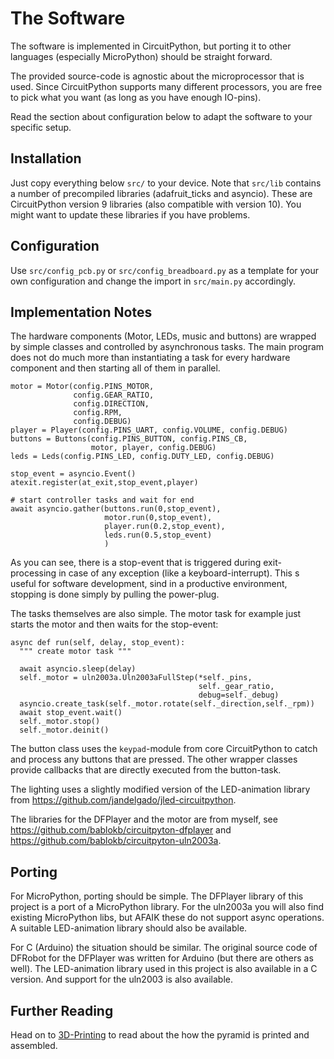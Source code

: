 The Software
============

The software is implemented in CircuitPython, but porting it to other
languages (especially MicroPython) should be straight forward.

The provided source-code is agnostic about the microprocessor that is
used. Since CircuitPython supports many different processors, you are
free to pick what you want (as long as you have enough IO-pins).

Read the section about configuration below to adapt the software to your
specific setup.


Installation
------------

Just copy everything below `src/` to your device. Note that `src/lib`
contains a number of precompiled libraries (adafruit_ticks and
asyncio). These are CircuitPython version 9 libraries (also compatible
with version 10). You might want to update these libraries if you have
problems.


Configuration
-------------

Use `src/config_pcb.py` or `src/config_breadboard.py` as a template
for your own configuration and change the import in `src/main.py`
accordingly.


Implementation Notes
--------------------

The hardware components (Motor, LEDs, music and buttons) are wrapped
by simple classes and controlled by asynchronous tasks. The main
program does not do much more than instantiating a task for every
hardware component and then starting all of them in parallel.

    motor = Motor(config.PINS_MOTOR,
                  config.GEAR_RATIO,
                  config.DIRECTION,
                  config.RPM,
                  config.DEBUG)
    player = Player(config.PINS_UART, config.VOLUME, config.DEBUG)
    buttons = Buttons(config.PINS_BUTTON, config.PINS_CB,
                      motor, player, config.DEBUG)
    leds = Leds(config.PINS_LED, config.DUTY_LED, config.DEBUG)

    stop_event = asyncio.Event()
    atexit.register(at_exit,stop_event,player)

    # start controller tasks and wait for end
    await asyncio.gather(buttons.run(0,stop_event),
                         motor.run(0,stop_event),
                         player.run(0.2,stop_event),
                         leds.run(0.5,stop_event)
                         )

As you can see, there is a stop-event that is triggered during
exit-processing in case of any exception (like a
keyboard-interrupt). This s useful for software development, sind in a
productive environment, stopping is done simply by pulling the power-plug.

The tasks themselves are also simple. The motor task for example just
starts the motor and then waits for the stop-event:

    async def run(self, delay, stop_event):
      """ create motor task """

      await asyncio.sleep(delay)
      self._motor = uln2003a.Uln2003aFullStep(*self._pins,
                                              self._gear_ratio,
                                              debug=self._debug)
      asyncio.create_task(self._motor.rotate(self._direction,self._rpm))
      await stop_event.wait()
      self._motor.stop()
      self._motor.deinit()

The button class uses the `keypad`-module from core CircuitPython
to catch and process any buttons that are pressed. The other wrapper
classes provide callbacks that are directly executed from the button-task.

The lighting uses a slightly modified version of the LED-animation
library from <https://github.com/jandelgado/jled-circuitpython>.

The libraries for the DFPlayer and the motor are from myself, see
<https://github.com/bablokb/circuitpyton-dfplayer> and
<https://github.com/bablokb/circuitpyton-uln2003a>.


Porting
-------

For MicroPython, porting should be simple. The DFPlayer library of
this project is a port of a MicroPython library. For the uln2003a you
will also find existing MicroPython libs, but AFAIK these do not support
async operations. A suitable LED-animation library should also be
available.

For C (Arduino) the situation should be similar. The original source
code of DFRobot for the DFPlayer was written for Arduino (but there
are others as well). The LED-animation library used in this project is
also available in a C version. And support for the uln2003 is also
available.


Further Reading
---------------

Head on to [3D-Printing](./printing.md) to read about the how the
pyramid is printed and assembled.
